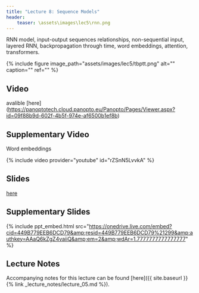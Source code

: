 ```yaml
---
title: "Lecture 8: Sequence Models"
header:
    teaser: \assets\images\lec5\rnn.png
---
```


RNN model, input-output sequences relationships, non-sequential input, layered RNN,
backpropagation through time, word embeddings, attention, transformers.

{% include figure image_path="assets/images/lec5/tbptt.png" alt="" caption="" ref="" %}

## Video

avalible [here] (https://panoptotech.cloud.panopto.eu/Panopto/Pages/Viewer.aspx?id=09f88b9d-602f-4b5f-974e-af6500b1ef8b)

## Supplementary Video

Word embeddings

{% include video provider="youtube" id="rZSnN5LvvkA" %}

## Slides

[here](https://github.com/vistalab-technion/cs236781/blob/master/assets/236781_Lec9.pptx)

## Supplementary Slides

{% include ppt_embed.html
src="https://onedrive.live.com/embed?cid=449B779EEB6DCD79&amp;resid=449B779EEB6DCD79%21299&amp;authkey=AAaQ6kZgZ4vaiiQ&amp;em=2&amp;wdAr=1.7777777777777777" %}


## Lecture Notes

Accompanying notes for this lecture can be found [here]({{ site.baseurl }}{% link _lecture_notes/lecture_05.md %}).
